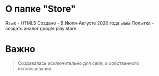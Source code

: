 # О папке "Store"
Язык - HTML5
Создано - В Июля-Августе 2020 года ыыы
Попытка - создать аналог google play store
# Важно
>Создавалась исключительно для себя, и собственного использования
